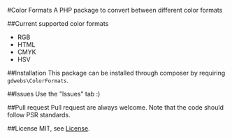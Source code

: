 #Color Formats
A PHP package to convert between different color formats

##Current supported color formats
* RGB
* HTML
* CMYK
* HSV

##Installation
This package can be installed through composer by requiring `gdwebs\ColorFormats`.

##Issues
Use the "Issues" tab :)

##Pull request
Pull request are always welcome. Note that the code should follow PSR standards.

##License
MIT, see [License](LICENSE.md).